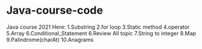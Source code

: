 # Java-course-code
Java course 2021
Here:
1.Substring
2.for loop
3.Static method
4.operator
5.Array
6.Conditional_Statement
6.Review All topic
7.String to integer
8.Map
9.Palindrome(charAt)
10.Anagrams
